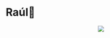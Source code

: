 # Raúl👾
<p align="center">
<img src="https://readme-typing-svg.herokuapp.com?font=Time+New+Roman&color=744c71&size=35&center=true&vCenter=true&width=800&height=200&lines=Raúl+Auad..;++;I+aspire+to+be+a+Full-Stack+web+developer;++;Computer+Science+Student;++;UTN-FRT+Tucumán;++;Active+student;++;I+love+active+learning..">
</p>
